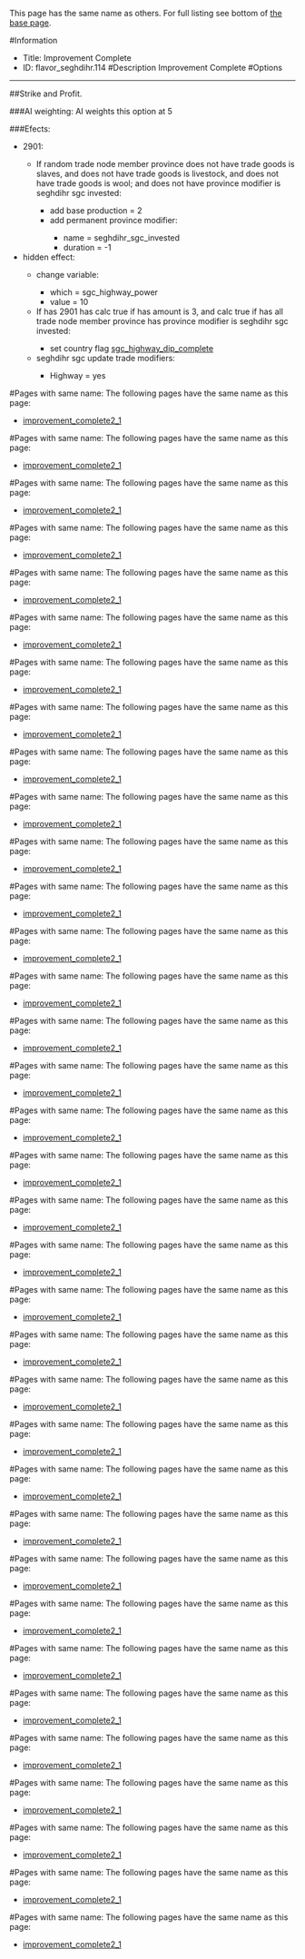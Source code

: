 This page has the same name as others. For full listing see bottom of [the base page](improvement.md).

#Information
 - Title: Improvement Complete
 - ID: flavor_seghdihr.114
#Description
Improvement Complete
#Options

___
##Strike and Profit.

###AI weighting:
AI weights this option at 5


###Efects:<ul><li>2901:</li><ul><li>If random trade node member province does not have trade goods is slaves, and does not have trade goods is livestock, and does not have trade goods is wool; and does not have province modifier is seghdihr sgc invested:</li><ul><li>add base production = 2</li><li>add permanent province modifier:</li><ul><li>name = seghdihr_sgc_invested</li><li>duration = -1</li></ul></ul></ul><li>hidden effect:</li><ul><li>change variable:</li><ul><li>which = sgc_highway_power</li><li>value = 10</li></ul><li>If has 2901 has calc true if has amount is 3, and calc true if has all trade node member province has province modifier is seghdihr sgc invested:</li><ul><li>set country flag [sgc_highway_dip_complete](../flags/sgc_highway_dip_complete.md)</li></ul><li>seghdihr sgc update trade modifiers:</li><ul><li>Highway = yes</li></ul></ul></ul>


#Pages with same name:
The following pages have the same name as this page:
 - [improvement_complete2_1](improvement_complete2_1.md)


#Pages with same name:
The following pages have the same name as this page:
 - [improvement_complete2_1](improvement_complete2_1.md)


#Pages with same name:
The following pages have the same name as this page:
 - [improvement_complete2_1](improvement_complete2_1.md)


#Pages with same name:
The following pages have the same name as this page:
 - [improvement_complete2_1](improvement_complete2_1.md)


#Pages with same name:
The following pages have the same name as this page:
 - [improvement_complete2_1](improvement_complete2_1.md)


#Pages with same name:
The following pages have the same name as this page:
 - [improvement_complete2_1](improvement_complete2_1.md)


#Pages with same name:
The following pages have the same name as this page:
 - [improvement_complete2_1](improvement_complete2_1.md)


#Pages with same name:
The following pages have the same name as this page:
 - [improvement_complete2_1](improvement_complete2_1.md)


#Pages with same name:
The following pages have the same name as this page:
 - [improvement_complete2_1](improvement_complete2_1.md)


#Pages with same name:
The following pages have the same name as this page:
 - [improvement_complete2_1](improvement_complete2_1.md)


#Pages with same name:
The following pages have the same name as this page:
 - [improvement_complete2_1](improvement_complete2_1.md)


#Pages with same name:
The following pages have the same name as this page:
 - [improvement_complete2_1](improvement_complete2_1.md)


#Pages with same name:
The following pages have the same name as this page:
 - [improvement_complete2_1](improvement_complete2_1.md)


#Pages with same name:
The following pages have the same name as this page:
 - [improvement_complete2_1](improvement_complete2_1.md)


#Pages with same name:
The following pages have the same name as this page:
 - [improvement_complete2_1](improvement_complete2_1.md)


#Pages with same name:
The following pages have the same name as this page:
 - [improvement_complete2_1](improvement_complete2_1.md)


#Pages with same name:
The following pages have the same name as this page:
 - [improvement_complete2_1](improvement_complete2_1.md)


#Pages with same name:
The following pages have the same name as this page:
 - [improvement_complete2_1](improvement_complete2_1.md)


#Pages with same name:
The following pages have the same name as this page:
 - [improvement_complete2_1](improvement_complete2_1.md)


#Pages with same name:
The following pages have the same name as this page:
 - [improvement_complete2_1](improvement_complete2_1.md)


#Pages with same name:
The following pages have the same name as this page:
 - [improvement_complete2_1](improvement_complete2_1.md)


#Pages with same name:
The following pages have the same name as this page:
 - [improvement_complete2_1](improvement_complete2_1.md)


#Pages with same name:
The following pages have the same name as this page:
 - [improvement_complete2_1](improvement_complete2_1.md)


#Pages with same name:
The following pages have the same name as this page:
 - [improvement_complete2_1](improvement_complete2_1.md)


#Pages with same name:
The following pages have the same name as this page:
 - [improvement_complete2_1](improvement_complete2_1.md)


#Pages with same name:
The following pages have the same name as this page:
 - [improvement_complete2_1](improvement_complete2_1.md)


#Pages with same name:
The following pages have the same name as this page:
 - [improvement_complete2_1](improvement_complete2_1.md)


#Pages with same name:
The following pages have the same name as this page:
 - [improvement_complete2_1](improvement_complete2_1.md)


#Pages with same name:
The following pages have the same name as this page:
 - [improvement_complete2_1](improvement_complete2_1.md)


#Pages with same name:
The following pages have the same name as this page:
 - [improvement_complete2_1](improvement_complete2_1.md)


#Pages with same name:
The following pages have the same name as this page:
 - [improvement_complete2_1](improvement_complete2_1.md)


#Pages with same name:
The following pages have the same name as this page:
 - [improvement_complete2_1](improvement_complete2_1.md)


#Pages with same name:
The following pages have the same name as this page:
 - [improvement_complete2_1](improvement_complete2_1.md)


#Pages with same name:
The following pages have the same name as this page:
 - [improvement_complete2_1](improvement_complete2_1.md)


#Pages with same name:
The following pages have the same name as this page:
 - [improvement_complete2_1](improvement_complete2_1.md)
